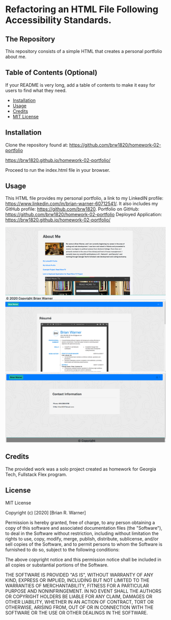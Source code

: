 # Refactoring an HTML File Following Accessibility Standards.

## The Repository

This repository consists of a simple HTML that creates a personal portfolio about me.

## Table of Contents (Optional)

If your README is very long, add a table of contents to make it easy for users to find what they need.

* [Installation](#installation)
* [Usage](#usage)
* [Credits](#credits)
* [MIT License](#mit_license)

## Installation

Clone the repository found at:
https://github.com/brw1820/homework-02-portfolio

https://brw1820.github.io/homework-02-portfolio/

Proceed to run the index.html file in your browser.

## Usage 

This HTML file provides my personal portfolio, a link to my LinkedIN profile: https://www.linkedin.com/in/brian-warner-60712541/.
It also includes my GitHub profile: https://github.com/brw1820.
Portfolio on GitHub: https://github.com/brw1820/homework-02-portfolio
Deployed Application: https://brw1820.github.io/homework-02-portfolio/

![Test-Application](./Assets/aboutme2.PNG)
![Test Application](./Assets/Resume1.PNG)
![Test Application](./Assets/contact1.PNG)

## Credits

The provided work was a solo project created as homework for Georgia Tech, Fullstack Flex program.

## License

MIT License

Copyright (c) [2020] [Brian R. Warner]

Permission is hereby granted, free of charge, to any person obtaining a copy
of this software and associated documentation files (the "Software"), to deal
in the Software without restriction, including without limitation the rights
to use, copy, modify, merge, publish, distribute, sublicense, and/or sell
copies of the Software, and to permit persons to whom the Software is
furnished to do so, subject to the following conditions:

The above copyright notice and this permission notice shall be included in all
copies or substantial portions of the Software.

THE SOFTWARE IS PROVIDED "AS IS", WITHOUT WARRANTY OF ANY KIND, EXPRESS OR
IMPLIED, INCLUDING BUT NOT LIMITED TO THE WARRANTIES OF MERCHANTABILITY,
FITNESS FOR A PARTICULAR PURPOSE AND NONINFRINGEMENT. IN NO EVENT SHALL THE
AUTHORS OR COPYRIGHT HOLDERS BE LIABLE FOR ANY CLAIM, DAMAGES OR OTHER
LIABILITY, WHETHER IN AN ACTION OF CONTRACT, TORT OR OTHERWISE, ARISING FROM,
OUT OF OR IN CONNECTION WITH THE SOFTWARE OR THE USE OR OTHER DEALINGS IN THE
SOFTWARE.